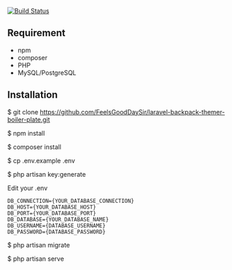 [![Build Status](https://travis-ci.com/FeelsGoodDaySir/laravel-socialite-backpack-themer-boilerplate.svg?branch=main)](https://travis-ci.com/FeelsGoodDaySir/laravel-socialite-backpack-themer-boilerplate)

## Requirement
- npm
- composer
- PHP
- MySQL/PostgreSQL

## Installation

$ git clone https://github.com/FeelsGoodDaySir/laravel-backpack-themer-boiler-plate.git

$ npm install

$ composer install

$ cp .env.example .env

$ php artisan key:generate

Edit your .env

```
DB_CONNECTION={YOUR_DATABASE_CONNECTION}
DB_HOST={YOUR_DATABASE_HOST}
DB_PORT={YOUR_DATABASE_PORT}
DB_DATABASE={YOUR_DATABASE_NAME}
DB_USERNAME={DATABASE_USERNAME}
DB_PASSWORD={DATABASE_PASSWORD}
```

$ php artisan migrate

$ php artisan serve
